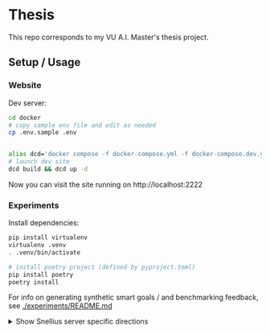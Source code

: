 # Thesis

This repo corresponds to my VU A.I. Master's thesis project.

## Setup / Usage

### Website

Dev server:

````bash
cd docker
# copy sample env file and edit as needed
cp .env.sample .env


alias dcd='docker compose -f docker-compose.yml -f docker-compose.dev.yml'
# launch dev site
dcd build && dcd up -d
````

Now you can visit the site running on http://localhost:2222

### Experiments
Install dependencies:
````bash
pip install virtualenv
virtualenv .venv
. .venv/bin/activate

# install poetry project (defined by pyproject.toml)
pip install poetry
poetry install
````

For info on generating synthetic smart goals / and benchmarking feedback, see [./experiments/README.md](./experiments/README.md)


<details>
<summary>Show Snellius server specific directions</summary>
Note for the commands below, if you're not running on a [slurm server](https://slurm.schedmd.com/overview.html) then use `bash` in place of `sbatch`


````bash
# create conda environment
# (if already existing, the environment is updated to be consistent with ./environment.yml)
sbatch jobs/install_env.yml

# now you can activate the conda environment:
source activate thesis
# or if on slurm:
source activate_env.sh

# not currently working:
# launch jupyter notebook server (useful on slurm)
sbatch jobs/launch_jupyter.job
````
</details>
